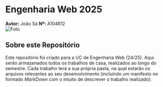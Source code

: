 # Engenharia Web 2025

**Autor:** João Sá
**Nº:** A104612  
![Foto](https://avatars.githubusercontent.com/u/116807604?v=4)

## Sobre este Repositório

Este repositório foi criado para a UC de Engenharia Web (24/25). Aqui serão armazenados todos os trabalhos de casa, realizados ao longo do semestre. Cada trabalho terá a sua própria pasta, na qual estarão os arquivos relevantes ao seu desenvolvimento (incluíndo um manifesto no formado _MarkDown_ com o intuito de descrever o trabalho realizado).
